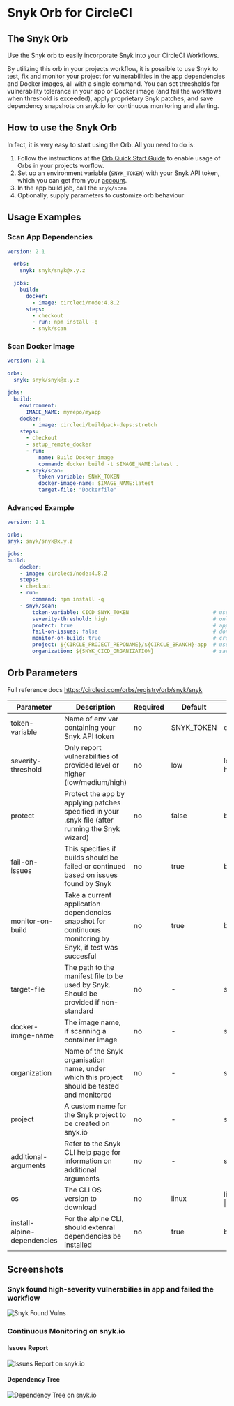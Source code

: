 # Snyk Orb for CircleCI

## The Snyk Orb

Use the Snyk orb to easily incorporate Snyk into your CircleCI Workflows.

By utilizing this orb in your projects workflow, it is possible to use Snyk to test, fix and monitor your project for vulnerabilities in the app dependencies and Docker images, all with a single command. You can set thresholds for vulnerability tolerance in your app or Docker image (and fail the workflows when threshold is exceeded), apply proprietary Snyk patches, and save dependency snapshots on snyk.io for continuous monitoring and alerting.

## How to use the Snyk Orb

In fact, it is very easy to start using the Orb.
All you need to do is:

1. Follow the instructions at the [Orb Quick Start Guide](https://circleci.com/orbs/registry/orb/snyk/snyk#quick-start) to enable usage of Orbs in your projects worflow.
2. Set up an environment variable (`SNYK_TOKEN`) with your Snyk API token, which you can get from your [account](https://app.snyk.io/account).
3. In the app build job, call the `snyk/scan`
4. Optionally, supply parameters to customize orb behaviour

## Usage Examples

### Scan App Dependencies

```yaml
version: 2.1

  orbs:
    snyk: snyk/snyk@x.y.z

  jobs:
    build:
      docker:
        - image: circleci/node:4.8.2
      steps:
        - checkout
        - run: npm install -q
        - snyk/scan
```

### Scan Docker Image

```yaml
version: 2.1

orbs:
  snyk: snyk/snyk@x.y.z

jobs:
  build:
    environment:
      IMAGE_NAME: myrepo/myapp
    docker:
        - image: circleci/buildpack-deps:stretch
    steps:
      - checkout
      - setup_remote_docker
      - run:
          name: Build Docker image
          command: docker build -t $IMAGE_NAME:latest .
      - snyk/scan:
          token-variable: SNYK_TOKEN
          docker-image-name: $IMAGE_NAME:latest
          target-file: "Dockerfile"
```

### Advanced Example

```yaml
version: 2.1

orbs:
snyk: snyk/snyk@x.y.z

jobs:
build:
    docker:
    - image: circleci/node:4.8.2
    steps:
    - checkout
    - run:
        command: npm install -q
    - snyk/scan:
        token-variable: CICD_SNYK_TOKEN                           # use is api token stored in an env variable named other than SNYK_TOKEN
        severity-threshold: high                                  # only fail if detected high-severity vulnerabilities
        protect: true                                             # apply pactches specified in commited .snyk file (generated by running the [snyk wizard](https://snyk.io/docs/cli-wizard/))
        fail-on-issues: false                                     # don't fail even if issues detected (not recommended!)
        monitor-on-build: true                                    # create a snapshot of apps dependencies on snyk.io, for continoues monitoring (recommended!)
        project: ${CIRCLE_PROJECT_REPONAME}/${CIRCLE_BRANCH}-app  # use this to save the snapshot under specific names.
        organization: ${SNYK_CICD_ORGANIZATION}                   # save reports under a specific Snyk organization
```

## Orb Parameters

Full reference docs https://circleci.com/orbs/registry/orb/snyk/snyk

| Parameter  | Description | Required | Default | Type |
| -----------| -------------------------------------------------------------------------------------------------------- | ------------- | ------------- | ------------- |
| token-variable | Name of env var containing your Snyk API token | no | SNYK_TOKEN | env_var_name |
| severity-threshold | Only report vulnerabilities of provided level or higher (low/medium/high) | no | low | low \| med \| high |
| protect | Protect the app by applying patches specified in your .snyk file (after running the Snyk wizard) | no | false | boolean |
| fail-on-issues | This specifies if builds should be failed or continued based on issues found by Snyk | no | true | boolean |
| monitor-on-build | Take a current application dependencies snapshot for continuous monitoring by Snyk, if test was succesful | no | true | boolean |
| target-file | The path to the manifest file to be used by Snyk. Should be provided if non-standard | no | - | string |
| docker-image-name | The image name, if scanning a container image | no | - | string |
| organization | Name of the Snyk organisation name, under which this project should be tested and monitored | no | - | string |
| project | A custom name for the Snyk project to be created on snyk.io | no | - | string |
| additional-arguments | Refer to the Snyk CLI help page for information on additional arguments | no | - | string |
| os | The CLI OS version to download | no | linux | linux \| macos \| alpine |
| install-alpine-dependencies | For the alpine CLI, should extenral dependencies be installed | no | true | boolean |

## Screenshots

### Snyk found high-severity vulnerabilies in app and failed the workflow

![Snyk Found Vulns](pictures/snyk_found_vulns.png)

### Continuous Monitoring on snyk.io

#### Issues Report

![Issues Report on snyk.io](pictures/snykio_report.png)

#### Dependency Tree

![Dependency Tree on snyk.io](pictures/snykio_deptree.png)
